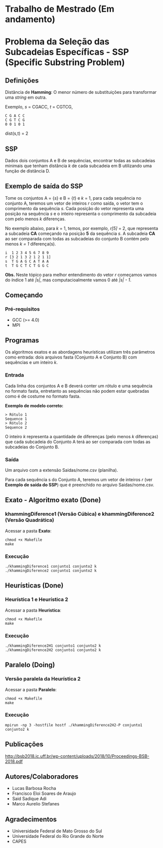 # Trabalho de Mestrado (Em andamento)

# Problema da Seleção das Subcadeias Específicas - SSP (Specific Substring Problem)

## Definições

Distância de **Hamming**: O menor número de substituições para transformar uma *string* em outra.

Exemplo, _s_ = CGACC, _t_ = CGTCG,

```
C G A C C
C G T C G
0 0 1 0 1
```

dist(s,t) = 2

## SSP

Dados dois conjuntos A e B de sequências, encontrar todas as subcadeias minimais que tenham distância _k_ de cada subcadeia em B utilizando uma função de distância D.

## Exemplo de saída do SSP

Tome os conjuntos A = {_s_} e B = {_t_} e _k_ = 1, para cada sequência no conjunto A, teremos um vetor de inteiros _r_ como saída, o vetor tem o comprimento da sequência _s_. Cada posição do vetor representa uma posição na sequência _s_ e o inteiro representa o comprimento da subcadeia com pelo menos _k_ diferenças.

No exemplo abaixo, para _k_ = 1, temos, por exemplo, _r[5]_ = 2, que representa a subcadeia  **CA** começando na posição **5** da sequência _s_. A subcadeia **CA** ao ser comparada com todas as subcadeias do conjunto B contém pelo menos _k = 1_ diferença(s).

```
i  1 2 3 4 5 6 7 8 9
r [3 2 1 3 2 1 2 1 1]
s  T G A G C A T A A
t  T G C T C T G G C
```

**Obs.** Neste tópico para melhor entendimento do vetor _r_ começamos vamos do índice 1 até _|s|_, mas computacioalmente vamos 0 até _|s| - 1_.

## Começando

### Pré-requisitos

* GCC (>= 4.0)
* MPI

## Programas

Os algoritmos exatos e as abordagens heurísticas utilizam três parâmetros como entrada: dois arquivos fasta (Conjunto A e Conjunto B) com sequências e um inteiro _k_.

### Entrada

Cada linha dos conjuntos A e B deverá conter um rótulo e uma sequência no formato fasta, entretanto as sequências não podem estar quebradas como é de costume no formato fasta. 

**Exemplo de modelo correto:**

```
> Rótulo 1
Sequence 1
> Rótulo 2
Sequence 2
```

O inteiro _k_ representa a quantidade de diferenças (pelo menos _k_ diferenças) que cada subcadeia do Conjunto A terá ao ser comparada com todas as subcadeias do Conjunto B.

### Saída

Um arquivo com a extensão Saidas/nome.csv (planilha).

Para cada sequência s do Conjunto A, teremos um vetor de inteiros _r_ (ver **Exemplo de saída do SSP**) que é preenchido no arquivo Saidas/nome.csv.

## Exato - Algoritmo exato (Done)
### khammingDiference1 (Versão Cúbica) e khammingDiference2 (Versão Quadrática)
Acessar a pasta **Exato**:
```
chmod +x Makefile
make
```

### Execução
```
./khammingDiference1 conjunto1 conjunto2 k
./khammingDiference2 conjunto1 conjunto2 k
```

## Heurísticas (Done)
### Heurística 1 e Heurística 2
Acessar a pasta **Heuristica**:
```
chmod +x Makefile
make
```

### Execução
```
./khammingDiference2H1 conjunto1 conjunto2 k
./khammingDiference2H2 conjunto1 conjunto2 k
```

## Paralelo (Doing)
### Versão paralela da Heurística 2
Acessar a pasta **Paralelo**:
```
chmod +x Makefile
make
```

### Execução
```
mpirun -np 3 -hostfile hostf ./khammingDiference2H2-P conjunto1 conjunto2 k
```
## Publicações

http://bsb2018.ic.uff.br/wp-content/uploads/2018/10/Proceedings-BSB-2018.pdf

## Autores/Colaboradores

* Lucas Barbosa Rocha
* Francisco Eloi Soares de Araujo
* Said Sadique Adi
* Marco Aurelio Stefanes

## Agradecimentos
* Universidade Federal de Mato Grosso do Sul
* Universidade Federal do Rio Grande do Norte
* CAPES
